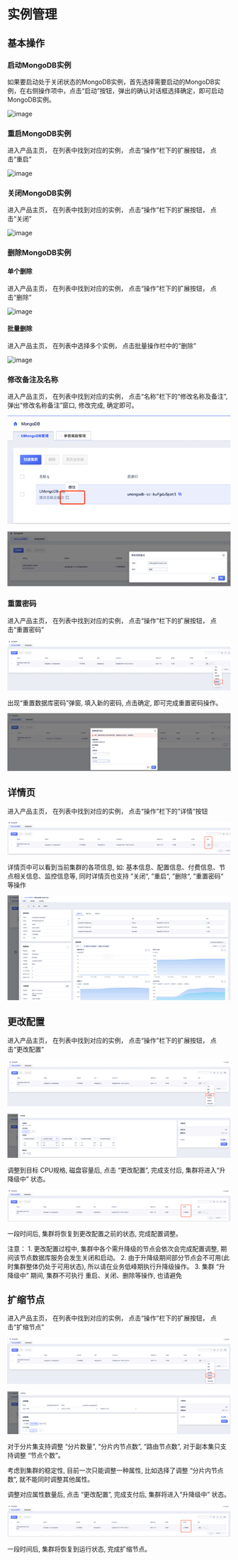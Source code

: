 # 实例管理

## 基本操作

### 启动MongoDB实例

如果要启动处于关闭状态的MongoDB实例，首先选择需要启动的MongoDB实例，在右侧操作项中，点击“启动”按钮，弹出的确认对话框选择确定，即可启动MongoDB实例。

![image](../images/manage/start.png)

### 重启MongoDB实例

进入产品主页， 在列表中找到对应的实例， 点击“操作”栏下的扩展按钮， 点击“重启”

![image](../images/manage/restart.png)

### 关闭MongoDB实例

进入产品主页， 在列表中找到对应的实例， 点击“操作”栏下的扩展按钮， 点击“关闭”

![image](../images/manage/close.png)

### 删除MongoDB实例

#### 单个删除
进入产品主页， 在列表中找到对应的实例， 点击“操作”栏下的扩展按钮， 点击“删除”

![image](../images/manage/delete.png)

#### 批量删除

进入产品主页， 在列表中选择多个实例， 点击批量操作栏中的“删除”

![image](../images/manage/batch_delete.png)

### 修改备注及名称

进入产品主页， 在列表中找到对应的实例， 点击“名称”栏下的“修改名称及备注”, 弹出“修改名称备注”窗口, 修改完成, 确定即可。

![image](../images/manage/name_remark.png)

![image](../images/manage/name_remark_2.png)

### 重置密码

进入产品主页， 在列表中找到对应的实例， 点击“操作”栏下的扩展按钮， 点击“重置密码”

![image](../images/manage/password.png)

出现“重置数据库密码”弹窗, 填入新的密码, 点击确定, 即可完成重置密码操作。

![image](../images/manage/password_2.png)

## 详情页

进入产品主页， 在列表中找到对应的实例， 点击“操作”栏下的”详情“按钮

![image](../images/manage/detail.png)

详情页中可以看到当前集群的各项信息, 如: 基本信息、配置信息、付费信息、节点相关信息、监控信息等,
同时详情页也支持 ”关闭“, ”重启“, ”删除“, ”重置密码“ 等操作

![image](../images/manage/detail_2.png)

## 更改配置

进入产品主页， 在列表中找到对应的实例， 点击“操作”栏下的扩展按钮， 点击“更改配置”

![image](../images/manage/spec.png)

![image](../images/manage/spec_2.png)

调整到目标 CPU规格, 磁盘容量后, 点击 “更改配置”, 完成支付后, 集群将进入“升降级中” 状态。

![image](../images/manage/upgrade.png)

一段时间后, 集群将恢复到更改配置之前的状态, 完成配置调整。

注意：
    1. 更改配置过程中, 集群中各个需升降级的节点会依次会完成配置调整, 期间该节点数据库服务会发生关闭和启动。
    2. 由于升降级期间部分节点会不可用(此时集群整体仍处于可用状态), 所以请在业务低峰期执行升降级操作。
    3. 集群 “升降级中” 期间, 集群不可执行 重启、关闭、删除等操作, 也请避免

## 扩缩节点

进入产品主页， 在列表中找到对应的实例， 点击“操作”栏下的扩展按钮， 点击“扩缩节点”

![image](../images/manage/scale.png)

![image](../images/manage/scale_2.png)

对于分片集支持调整 “分片数量”, “分片内节点数”, “路由节点数”, 对于副本集只支持调整 “节点个数”。

考虑到集群的稳定性, 目前一次只能调整一种属性, 比如选择了调整 “分片内节点数”, 就不能同时调整其他属性。

调整对应属性数量后, 点击 “更改配置”, 完成支付后, 集群将进入“升降级中” 状态。

![image](../images/manage/upgrade.png)

一段时间后, 集群将恢复到运行状态, 完成扩缩节点。

